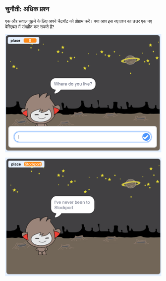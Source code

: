 ## चुनौती: अधिक प्रश्न

एक और सवाल पूछने के लिए अपने चैटबॉट को प्रोग्राम करें। क्या आप इस नए प्रश्न का उत्तर एक नए वेरिएबल में संग्रहीत कर सकते हैं?

![अधिक प्रश्न](images/chatbot-question1.png)

![अधिक प्रश्न](images/chatbot-question2.png)